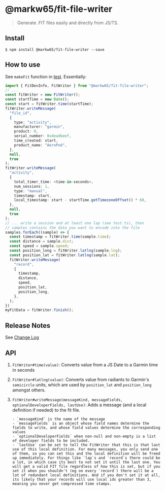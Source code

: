 # @markw65/fit-file-writer

> Generate .FIT files easily and directly from JS/TS.

## Install

```
$ npm install @markw65/fit-file-writer --save
```

## How to use

See `makeFit` function in [test](./test/test.ts). Essentially:

```ts
import { FitDevInfo, FitWriter } from "@markw65/fit-file-writer";
// ...
const fitWriter = new FitWriter();
const startTime = new Date();
const start = fitWriter.time(startTime);
fitWriter.writeMessage(
  "file_id",
  {
    type: "activity",
    manufacturer: "garmin",
    product: 0,
    serial_number: 0xdeadbeef,
    time_created: start,
    product_name: "AeroPod",
  },
  null,
  true
);
fitWriter.writeMessage(
  "activity",
  {
    total_timer_time: <time-in-seconds>,
    num_sessions: 1,
    type: "manual",
    timestamp: start,
    local_timestamp: start - startTime.getTimezoneOffset() * 60,
  },
  null,
  true
);
// ... write a session and at least one lap (see test.ts), then
// samples contains the data you want to encode into the file
samples.forEach((sample) => {
  const timestamp = fitWriter.time(sample.time);
  const distance = sample.dist;
  const speed = sample.speed;
  const position_long = fitWriter.latlng(sample.lng);
  const position_lat = fitWriter.latlng(sample.lat);
  fitWriter.writeMessage(
    "record",
    {
      timestamp,
      distance,
      speed,
      position_lat,
      position_long,
    },
  );
})
myFitData = fitWriter.finish();
```

## Release Notes

See [Change Log](CHANGELOG.md)

## API

1.  `FitWriter#time(value)`:
    Converts value from a JS Date to a Garmin time in seconds

1.  `FitWriter#latlng(value)`:
    Converts value from radiants to Garmin's `semicircle` units, which are used by `position_lat` and `position_long` amongst others.

1.  `FitWriter#writeMessage(messageKind, messageFields, optionalDeveloperFields, lastUse)`:
    Adds a message (and a local definition if needed) to the fit file.

        - `messageKind` is the name of the message
        - `messageFields` is an object whose field names determine the fields to write, and whose field values determine the corresponding values
        - `optionalDeveloperFields` when non-null and non-empty is a list of developer fields to be included.
        - `lastUse` can be set to tell the FitWriter that this is that last use of this local definition. For many messages, you only send one of them, so you can set this and the local definition will be freed up immediately. For things like `lap`s and `record`s there could be a lot, in which case its best to not set it until the last one. You will get a valid FIT file regardless of how this is set, but if you set it when you shouldn't (eg on every `record`) there will be a lot of redundant local definitions. And if you don't set it at all, its likely that your records will use local ids greater than 3, meaning you never get compressed time stamps.
